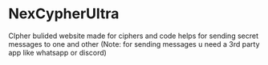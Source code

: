 # NexCypherUltra
CIpher bulided website made for ciphers and code helps for sending secret messages to one and other (Note: for sending messages u need a 3rd party app like whatsapp or discord)
